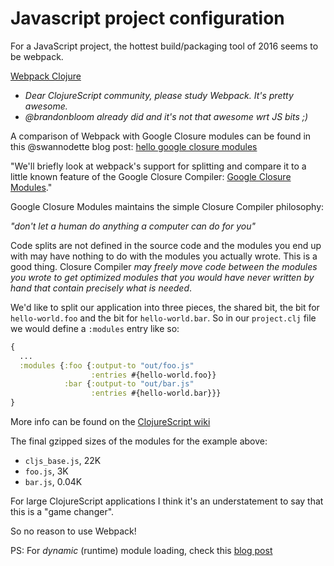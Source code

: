 # Javascript project configuration

For a JavaScript project, the hottest build/packaging tool of 2016
seems to be webpack.

[Webpack Clojure](https://twitter.com/brandonbloom/status/598654885203062784)

- _Dear ClojureScript community, please study Webpack. It's pretty awesome._
- _@brandonbloom already did and it's not that awesome wrt JS bits ;)_

A comparison of Webpack with Google Closure modules can be found in this @swannodette blog post: [hello google closure modules](http://swannodette.github.io/2015/02/23/hello-google-closure-modules/)

"We'll briefly look at webpack's support for splitting and compare it to a little known feature of the Google Closure Compiler: [Google Closure Modules](https://github.com/google/closure-library/wiki/goog.module:-an-ES6-module-like-alternative-to-goog.provide)."

Google Closure Modules maintains the simple Closure Compiler philosophy:

_"don't let a human do anything a computer can do for you"_

Code splits are not defined in the source code and the modules you end up with may have nothing to do with the modules you actually wrote. This is a good thing. Closure Compiler _may freely move code between the modules you wrote to get optimized modules that you would have never written by hand that contain precisely what is needed_.

We'd like to split our application into three pieces, the shared bit, the bit for `hello-world.foo` and the bit for `hello-world.bar`. So in our `project.clj` file we would define a `:modules` entry like so:

```clj
{
  ...
  :modules {:foo {:output-to "out/foo.js"
                  :entries #{hello-world.foo}}
            :bar {:output-to "out/bar.js"
                  :entries #{hello-world.bar}}}
}
```

More info can be found on the [ClojureScript wiki](https://github.com/clojure/clojurescript/wiki/Compiler-Options#modules)

The final gzipped sizes of the modules for the example above:
- `cljs_base.js`, 22K
- `foo.js`, 3K
- `bar.js`, 0.04K

For large ClojureScript applications I think it's an understatement to say that this is a "game changer".

So no reason to use Webpack!

PS: For *dynamic* (runtime) module loading, check this [blog post](https://rasterize.io/blog/cljs-dynamic-module-loading.html)

